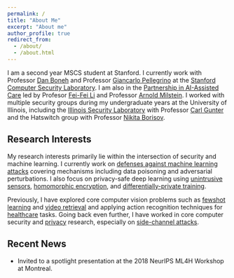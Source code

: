```yaml
---
permalink: /
title: "About Me"
excerpt: "About me"
author_profile: true
redirect_from: 
  - /about/
  - /about.html
---
```


I am a second year MSCS student at Stanford.
I currently work with Professor [Dan Boneh](http://crypto.stanford.edu/~dabo/) 
and Professor [Giancarlo Pellegrino](https://trouge.net/) 
at the [Stanford Computer Security Laboratory](https://seclab.stanford.edu/). 
I am also in the [Partnership in AI-Assisted Care](https://aicare.stanford.edu/) led by Profesor [Fei-Fei Li](http://vision.stanford.edu/feifeili/) and Professor [Arnold Milstein](https://petersonhealthcare.org/leadership/bio-arnold-milstein).
I worked with multiple security groups during my undergraduate years at the University of Illinois, including the [Illinois Security Laboratory](https://seclab.illinois.edu/) with Professor [Carl Gunter](http://cgunter.cs.illinois.edu/)
and the Hatswitch group with Professor [Nikita Borisov](https://hatswitch.org/nikita/).

Research Interests
------
My research interests primarily lie within the intersection of security and machine learning.
I currently work on [defenses against machine learning attacks](/publication/SnP_Sentinet) covering mechanisms including data poisoning and adversarial perturbations.
I also focus on privacy-safe deep learning using [unintrusive sensors](/publication/NIPS_ML4H_LowRes), [homomorphic encryption](/publication/SnP_Cryptonet), and [differentially-private training](/publication/manuscript_pipeline).

Previously, I have explored core computer vision problems such as [fewshot learning](/publication/ECCV_Fewshot) and [video retrieval](/publication/ECCV_Temporal) and applying action recognition techniques for [healthcare](/publication/MLHC_ICU) tasks.
Going back even further, I have worked in core computer security and [privacy](/publication/PETS_Fingerprinting) research, especially on [side-channel attacks](/publication/CCS_3DPrinter).
 
Recent News
------
* Invited to a spotlight presentation at the 2018 NeurIPS ML4H Workshop at Montreal.


